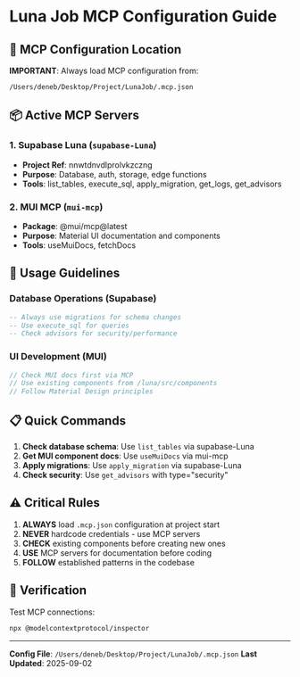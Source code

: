 # Luna Job MCP Configuration Guide

## 🔧 MCP Configuration Location
**IMPORTANT**: Always load MCP configuration from:
```
/Users/deneb/Desktop/Project/LunaJob/.mcp.json
```

## 📦 Active MCP Servers

### 1. Supabase Luna (`supabase-Luna`)
- **Project Ref**: nnwtdnvdlprolvkzczng
- **Purpose**: Database, auth, storage, edge functions
- **Tools**: list_tables, execute_sql, apply_migration, get_logs, get_advisors

### 2. MUI MCP (`mui-mcp`)
- **Package**: @mui/mcp@latest
- **Purpose**: Material UI documentation and components
- **Tools**: useMuiDocs, fetchDocs

## 🎯 Usage Guidelines

### Database Operations (Supabase)
```sql
-- Always use migrations for schema changes
-- Use execute_sql for queries
-- Check advisors for security/performance
```

### UI Development (MUI)
```typescript
// Check MUI docs first via MCP
// Use existing components from /luna/src/components
// Follow Material Design principles
```

## 📋 Quick Commands

1. **Check database schema**: Use `list_tables` via supabase-Luna
2. **Get MUI component docs**: Use `useMuiDocs` via mui-mcp
3. **Apply migrations**: Use `apply_migration` via supabase-Luna
4. **Check security**: Use `get_advisors` with type="security"

## ⚠️ Critical Rules

1. **ALWAYS** load `.mcp.json` configuration at project start
2. **NEVER** hardcode credentials - use MCP servers
3. **CHECK** existing components before creating new ones
4. **USE** MCP servers for documentation before coding
5. **FOLLOW** established patterns in the codebase

## 🔄 Verification

Test MCP connections:
```bash
npx @modelcontextprotocol/inspector
```

---
**Config File**: `/Users/deneb/Desktop/Project/LunaJob/.mcp.json`
**Last Updated**: 2025-09-02